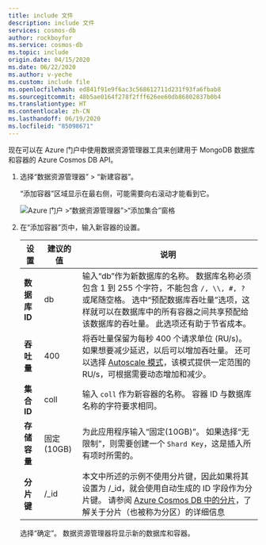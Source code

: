 ```yaml
---
title: include 文件
description: include 文件
services: cosmos-db
author: rockboyfor
ms.service: cosmos-db
ms.topic: include
origin.date: 04/15/2020
ms.date: 06/22/2020
ms.author: v-yeche
ms.custom: include file
ms.openlocfilehash: ed841f91e9f6ac3c568612711d231f93fa6fbab8
ms.sourcegitcommit: 48b5ae0164f278f2fff626ee60db86802837b0b4
ms.translationtype: HT
ms.contentlocale: zh-CN
ms.lasthandoff: 06/19/2020
ms.locfileid: "85098671"
---
```

<!--Verified successfully-->
现在可以在 Azure 门户中使用数据资源管理器工具来创建用于 MongoDB 数据库和容器的 Azure Cosmos DB API。 

1. 选择“数据资源管理器” > “新建容器”。  

    “添加容器”区域显示在最右侧，可能需要向右滚动才能看到它。

    ![Azure 门户 >“数据资源管理器”>“添加集合”窗格](./media/cosmos-db-create-collection/azure-cosmosdb-mongodb-data-explorer.png)

2. 在“添加容器”页中，输入新容器的设置。

    |设置|建议的值|说明
    |---|---|---|
    |**数据库 ID**|db|输入“db”作为新数据库的名称。 数据库名称必须包含 1 到 255 个字符，不能包含 `/, \\, #, ?` 或尾随空格。 选中“预配数据库吞吐量”选项，这样就可以在数据库中的所有容器之间共享预配给该数据库的吞吐量。 此选项还有助于节省成本。 |
    |**吞吐量**|400|将吞吐量保留为每秒 400 个请求单位 (RU/s)。 如果想要减少延迟，以后可以增加吞吐量。 还可以选择 [Autoscale 模式](/cosmos-db/provision-throughput-autoscale)，该模式提供一定范围的 RU/s，可根据需要动态增加和减少。| 
    |**集合 ID**|coll|输入 `coll` 作为新容器的名称。 容器 ID 与数据库名称的字符要求相同。|
    |**存储容量**|固定(10GB)|为此应用程序输入“固定(10GB)”。 如果选择“无限制”，则需要创建一个 `Shard Key`，这是插入所有项时所需的。|
    |**分片键**| /_id| 本文中所述的示例不使用分片键，因此如果将其设置为 /_id，就会使用自动生成的 ID 字段作为分片键。 请参阅 [Azure Cosmos DB 中的分片](/cosmos-db/partitioning-overview)，了解关于分片（也被称为分区）的详细信息|

    选择“确定”。 数据资源管理器将显示新的数据库和容器。

<!-- Update_Description: update meta properties, wording update, update link -->